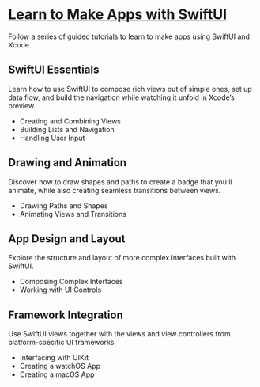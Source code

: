 
# [Learn to Make Apps with SwiftUI](https://developer.apple.com/tutorials/swiftui/tutorials)

Follow a series of guided tutorials to learn to make apps using SwiftUI and Xcode.

## SwiftUI Essentials

Learn how to use SwiftUI to compose rich views out of simple ones, set up data flow, and build the navigation while watching it unfold in Xcode’s preview.

- Creating and Combining Views
- Building Lists and Navigation
- Handling User Input

## Drawing and Animation

Discover how to draw shapes and paths to create a badge that you’ll animate, while also creating seamless transitions between views.

- Drawing Paths and Shapes
- Animating Views and Transitions

## App Design and Layout

Explore the structure and layout of more complex interfaces built with SwiftUI.

- Composing Complex Interfaces
- Working with UI Controls

## Framework Integration

Use SwiftUI views together with the views and view controllers from platform-specific UI frameworks.

- Interfacing with UIKit
- Creating a watchOS App
- Creating a macOS App


